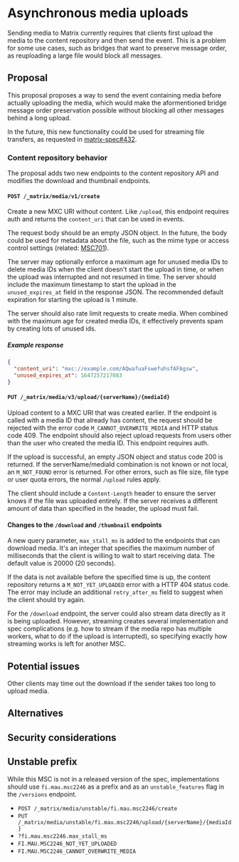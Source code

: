 # Asynchronous media uploads
Sending media to Matrix currently requires that clients first upload the media
to the content repository and then send the event. This is a problem for some
use cases, such as bridges that want to preserve message order, as reuploading
a large file would block all messages.

## Proposal
This proposal proposes a way to send the event containing media before actually
uploading the media, which would make the aformentioned bridge message order
preservation possible without blocking all other messages behind a long upload.

In the future, this new functionality could be used for streaming file
transfers, as requested in [matrix-spec#432].

### Content repository behavior
The proposal adds two new endpoints to the content repository API and modifies
the download and thumbnail endpoints.

#### `POST /_matrix/media/v1/create`
Create a new MXC URI without content. Like `/upload`, this endpoint requires
auth and returns the `content_uri` that can be used in events.

The request body should be an empty JSON object. In the future, the body could
be used for metadata about the file, such as the mime type or access control
settings (related: [MSC701]).

The server may optionally enforce a maximum age for unused media IDs to delete
media IDs when the client doesn't start the upload in time, or when the upload
was interrupted and not resumed in time. The server should include the maximum
timestamp to start the upload in the `unused_expires_at` field in the response
JSON. The recommended default expiration for starting the upload is 1 minute.

The server should also rate limit requests to create media. When combined with
the maximum age for created media IDs, it effectively prevents spam by creating
lots of unused ids.

##### Example response
```json
{
  "content_uri": "mxc://example.com/AQwafuaFswefuhsfAFAgsw",
  "unused_expires_at": 1647257217083
}
```

#### `PUT /_matrix/media/v3/upload/{serverName}/{mediaId}`
Upload content to a MXC URI that was created earlier. If the endpoint is called
with a media ID that already has content, the request should be rejected with
the error code `M_CANNOT_OVERWRITE_MEDIA` and HTTP status code 409. The endpoint
should also reject upload requests from users other than the user who created
the media ID. This endpoint requires auth.

If the upload is successful, an empty JSON object and status code 200 is
returned. If the serverName/mediaId combination is not known or not local, an
`M_NOT_FOUND` error is returned. For other errors, such as file size, file type
or user quota errors, the normal `/upload` rules apply.

The client should include a `Content-Length` header to ensure the server knows
if the file was uploaded entirely. If the server receives a different amount of
data than specified in the header, the upload must fail.

#### Changes to the `/download` and `/thumbnail` endpoints
A new query parameter, `max_stall_ms` is added to the endpoints that can
download media. It's an integer that specifies the maximum number of
milliseconds that the client is willing to wait to start receiving data.
The default value is 20000 (20 seconds).

If the data is not available before the specified time is up, the content
repository returns a `M_NOT_YET_UPLOADED` error with a HTTP 404 status code.
The error may include an additional `retry_after_ms` field to suggest when the
client should try again.

For the `/download` endpoint, the server could also stream data directly as it
is being uploaded. However, streaming creates several implementation and spec
complications (e.g. how to stream if the media repo has multiple workers, what
to do if the upload is interrupted), so specifying exactly how streaming works
is left for another MSC.

## Potential issues
Other clients may time out the download if the sender takes too long to upload
media.

## Alternatives

## Security considerations

## Unstable prefix
While this MSC is not in a released version of the spec, implementations should
use `fi.mau.msc2246` as a prefix and as an `unstable_features` flag in the
`/versions` endpoint.

* `POST /_matrix/media/unstable/fi.mau.msc2246/create`
* `PUT /_matrix/media/unstable/fi.mau.msc2246/upload/{serverName}/{mediaId}`
* `?fi.mau.msc2246.max_stall_ms`
* `FI.MAU.MSC2246_NOT_YET_UPLOADED`
* `FI.MAU.MSC2246_CANNOT_OVERWRITE_MEDIA`

[matrix-spec#432]: https://github.com/matrix-org/matrix-spec/issues/432
[MSC701]: https://github.com/matrix-org/matrix-doc/issues/701
